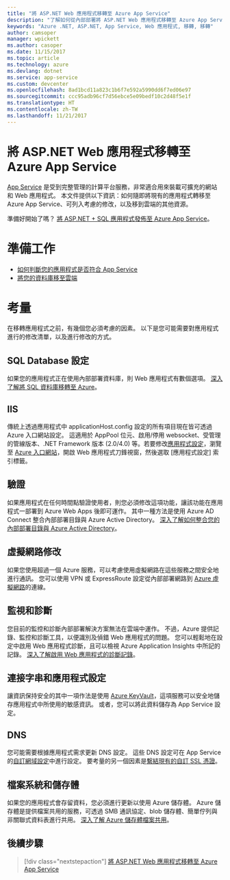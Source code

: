 ```yaml
---
title: "將 ASP.NET Web 應用程式移轉至 Azure App Service"
description: "了解如何從內部部署將 ASP.NET Web 應用程式移轉至 Azure App Service。"
keywords: "Azure .NET, ASP.NET, App Service, Web 應用程式, 移轉, 移轉"
author: camsoper
manager: wpickett
ms.author: casoper
ms.date: 11/15/2017
ms.topic: article
ms.technology: azure
ms.devlang: dotnet
ms.service: app-service
ms.custom: devcenter
ms.openlocfilehash: 8ad1bcd11a823c1b6f7e592a5990dd6f7ed06e97
ms.sourcegitcommit: ccc95adb96cf7d56ebce5e09bedf10c2d48f5e1f
ms.translationtype: HT
ms.contentlocale: zh-TW
ms.lasthandoff: 11/21/2017
---
```

# <a name="migrate-an-aspnet-web-application-to-azure-app-service"></a>將 ASP.NET Web 應用程式移轉至 Azure App Service

[App Service](https://docs.microsoft.com/azure/app-service/app-service-web-overview#why-use-web-apps) 是受到完整管理的計算平台服務，非常適合用來裝載可擴充的網站和 Web 應用程式。 本文件提供以下資訊：如何隨即將現有的應用程式轉移至 Azure App Service、可列入考慮的修改，以及移到雲端的其他資源。

準備好開始了嗎？ [將 ASP.NET + SQL 應用程式發佈至 Azure App Service](https://go.microsoft.com/fwlink/?linkid=863214)。

# <a name="preparation"></a>準備工作   
* [如何判斷您的應用程式是否符合 App Service](https://azure.microsoft.com/downloads/migration-assistant/)
* [將您的資料庫移至雲端](https://go.microsoft.com/fwlink/?linkid=863217)

# <a name="considerations"></a>考量
在移轉應用程式之前，有幾個您必須考慮的因素。 以下是您可能需要對應用程式進行的修改清單，以及進行修改的方式。

## <a name="sql-database-configuration"></a>SQL Database 設定
如果您的應用程式正在使用內部部署資料庫，則 Web 應用程式有數個選項。 [深入了解將 SQL 資料庫移轉至 Azure](https://go.microsoft.com/fwlink/?linkid=863217)。

## <a name="iis"></a>IIS
傳統上透過應用程式中 applicationHost.config 設定的所有項目現在皆可透過 Azure 入口網站設定。 這適用於 AppPool 位元、啟用/停用 websocket、受管理的管線版本、.NET Framework 版本 (2.0/4.0) 等。若要修改[應用程式設定](https://docs.microsoft.com/en-us/azure/app-service/web-sites-configure)，瀏覽至 [Azure 入口網站](https://portal.azure.com)，開啟 Web 應用程式刀鋒視窗，然後選取 [應用程式設定] 索引標籤。

## <a name="authentication"></a>驗證
如果應用程式在任何時間點驗證使用者，則您必須修改這項功能，讓該功能在應用程式一部署到 Azure Web Apps 後即可運作。 其中一種方法是使用 Azure AD Connect 整合內部部署目錄與 Azure Active Directory。 [深入了解如何整合您的內部部署目錄與 Azure Active Directory](https://docs.microsoft.com/azure/active-directory/connect/active-directory-aadconnect)。

## <a name="virtual-network-modification"></a>虛擬網路修改
如果您使用超過一個 Azure 服務，可以考慮使用虛擬網路在這些服務之間安全地進行通訊。 您可以使用 VPN 或 ExpressRoute 設定從內部部署網路到 [Azure 虛擬網路](https://docs.microsoft.com/en-us/azure/app-service/web-sites-integrate-with-vnet)的連線。

## <a name="monitoring-and-diagnostics"></a>監視和診斷
您目前的監控和診斷內部部署解決方案無法在雲端中運作。 不過，Azure 提供記錄、監控和診斷工具，以便識別及偵錯 Web 應用程式的問題。 您可以輕鬆地在設定中啟用 Web 應用程式診斷，且可以檢視 Azure Application Insights 中所記的記錄。 [深入了解啟用 Web 應用程式的診斷記錄](https://docs.microsoft.com/azure/app-service/web-sites-enable-diagnostic-log)。

## <a name="connection-strings-and-application-settings"></a>連接字串和應用程式設定
讓資訊保持安全的其中一項作法是使用 [Azure KeyVault](https://docs.microsoft.com/azure/key-vault/)，這項服務可以安全地儲存應用程式中所使用的敏感資訊。 或者，您可以將此資料儲存為 App Service 設定。

## <a name="dns"></a>DNS
您可能需要根據應用程式需求更新 DNS 設定。 這些 DNS 設定可在 App Service 的[自訂網域設定](https://docs.microsoft.com/azure/app-service/app-service-web-tutorial-custom-domain)中進行設定。 要考量的另一個因素是[繫結現有的自訂 SSL 憑證](https://docs.microsoft.com/en-us/azure/app-service/app-service-web-tutorial-custom-ssl)。

## <a name="file-system-and-storage"></a>檔案系統和儲存體
如果您的應用程式會存留資料，您必須進行更新以使用 Azure 儲存體。 Azure 儲存體是提供檔案共用的服務，可透過 SMB 通訊協定、blob 儲存體、簡單佇列與非關聯式資料表進行共用。 [深入了解 Azure 儲存體檔案共用](https://docs.microsoft.com/azure/storage/files/storage-files-introduction)。

## <a name="next-steps"></a>後續步驟

> [!div class="nextstepaction"]
> [將 ASP.NET Web 應用程式移轉至 Azure App Service](https://aka.ms/azure-webapp-migrate)
